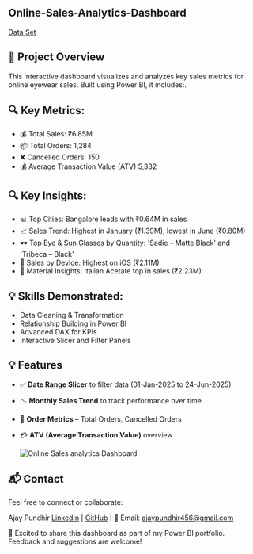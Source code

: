 ## Online-Sales-Analytics-Dashboard

[Data Set](https://github.com/Ajaypundhir456/Online-Sales-Analytics-Dashboard/blob/main/Power%20BI.xlsx)

## 🚀 Project Overview
This interactive dashboard visualizes and analyzes key sales metrics for online eyewear sales. Built using Power BI, it includes:.

## 🔍 Key Metrics:

* 💰 Total Sales: ₹6.85M
* 📦 Total Orders: 1,284
* ❌ Cancelled Orders: 150
* 💰 Average Transaction Value (ATV) 5,332

## 🔍 Key Insights:

* 📊 Top Cities: Bangalore leads with ₹0.64M in sales
* 📈 Sales Trend: Highest in January (₹1.39M), lowest in June (₹0.80M)
* 🕶️ Top Eye & Sun Glasses by Quantity: 'Sadie – Matte Black' and 'Tribeca – Black'
* 📱 Sales by Device: Highest on iOS (₹2.11M)
* 🧱 Material Insights: Italian Acetate top in sales (₹2.23M)

  
## 💡 Skills Demonstrated:

* Data Cleaning & Transformation
* Relationship Building in Power BI
* Advanced DAX for KPIs
* Interactive Slicer and Filter Panels

## 💡 Features

- ✅ **Date Range Slicer** to filter data (01-Jan-2025 to 24-Jun-2025)
- 📉 **Monthly Sales Trend** to track performance over time
- 🧾 **Order Metrics** – Total Orders, Cancelled Orders
- 💳 **ATV (Average Transaction Value)** overview

  ![Online Sales analytics Dashboard](https://github.com/user-attachments/assets/c7498403-f063-4405-93d5-7c99a0072833)


## 📬 Contact
Feel free to connect or collaborate:

Ajay Pundhir
[LinkedIn](https://www.linkedin.com/in/ajay-pundhir-ab3a98193) | [GitHub](https://github.com/Ajaypundhir456) | 📧 Email: ajaypundhir456@gmail.com

📣 Excited to share this dashboard as part of my Power BI portfolio. Feedback and suggestions are welcome!
